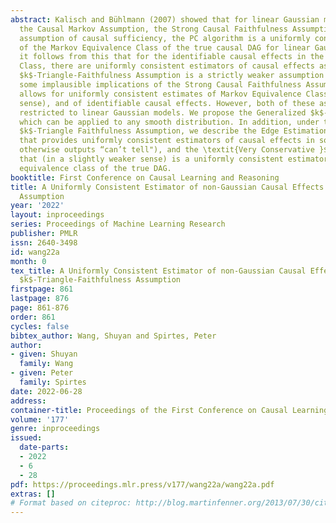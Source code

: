 ```yaml
---
abstract: Kalisch and Bühlmann (2007) showed that for linear Gaussian models, under
  the Causal Markov Assumption, the Strong Causal Faithfulness Assumption, and the
  assumption of causal sufficiency, the PC algorithm is a uniformly consistent estimator
  of the Markov Equivalence Class of the true causal DAG for linear Gaussian models;
  it follows from this that for the identifiable causal effects in the Markov Equivalence
  Class, there are uniformly consistent estimators of causal effects as well. The
  $k$-Triangle-Faithfulness Assumption is a strictly weaker assumption that avoids
  some implausible implications of the Strong Causal Faithfulness Assumption and also
  allows for uniformly consistent estimates of Markov Equivalence Classes (in a weakened
  sense), and of identifiable causal effects. However, both of these assumptions are
  restricted to linear Gaussian models. We propose the Generalized $k$-Triangle Faithfulness,
  which can be applied to any smooth distribution. In addition, under the Generalized
  $k$-Triangle Faithfulness Assumption, we describe the Edge Estimation Algorithm
  that provides uniformly consistent estimators of causal effects in some cases (and
  otherwise outputs “can’t tell"), and the \textit{Very Conservative }$SGS$ Algorithm
  that (in a slightly weaker sense) is a uniformly consistent estimator of the Markov
  equivalence class of the true DAG.
booktitle: First Conference on Causal Learning and Reasoning
title: A Uniformly Consistent Estimator of non-Gaussian Causal Effects Under the $k$-Triangle-Faithfulness
  Assumption
year: '2022'
layout: inproceedings
series: Proceedings of Machine Learning Research
publisher: PMLR
issn: 2640-3498
id: wang22a
month: 0
tex_title: A Uniformly Consistent Estimator of non-Gaussian Causal Effects Under the
  $k$-Triangle-Faithfulness Assumption
firstpage: 861
lastpage: 876
page: 861-876
order: 861
cycles: false
bibtex_author: Wang, Shuyan and Spirtes, Peter
author:
- given: Shuyan
  family: Wang
- given: Peter
  family: Spirtes
date: 2022-06-28
address:
container-title: Proceedings of the First Conference on Causal Learning and Reasoning
volume: '177'
genre: inproceedings
issued:
  date-parts:
  - 2022
  - 6
  - 28
pdf: https://proceedings.mlr.press/v177/wang22a/wang22a.pdf
extras: []
# Format based on citeproc: http://blog.martinfenner.org/2013/07/30/citeproc-yaml-for-bibliographies/
---
```

